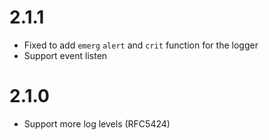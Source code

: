 # 2.1.1
  * Fixed to add `emerg` `alert` and `crit` function for the logger
  * Support event listen

# 2.1.0
  * Support more log levels (RFC5424)
